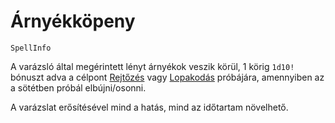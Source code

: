 # Árnyékköpeny

`SpellInfo`

A varázsló által megérintett lényt árnyékok veszik körül, 1 körig `1d10!` bónuszt adva a célpont [Rejtőzés](skill:hiding) vagy [Lopakodás](skill:stalking) próbájára, amennyiben az a sötétben próbál elbújni/osonni.

A varázslat erősítésével mind a hatás, mind az időtartam növelhető.
